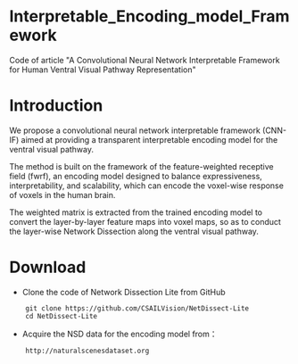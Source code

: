 # Interpretable_Encoding_model_Framework
Code of article "A Convolutional Neural Network Interpretable Framework for Human Ventral Visual Pathway Representation"
# Introduction
We propose a convolutional neural network interpretable framework (CNN-IF) aimed at providing a transparent interpretable encoding model for the ventral visual pathway.

The method is built on the framework of the feature-weighted receptive field (fwrf), an encoding model designed to balance expressiveness, interpretability, and scalability, which can encode the voxel-wise response of voxels in the human brain.

The weighted matrix is extracted from the trained encoding model to convert the layer-by-layer feature maps into voxel maps, so as to conduct the layer-wise Network Dissection along the ventral visual pathway.
# Download
* Clone the code of Network Dissection Lite from GitHub
```
    git clone https://github.com/CSAILVision/NetDissect-Lite
    cd NetDissect-Lite
```
* Acquire the NSD data for the encoding model from：
```
    http://naturalscenesdataset.org
```
